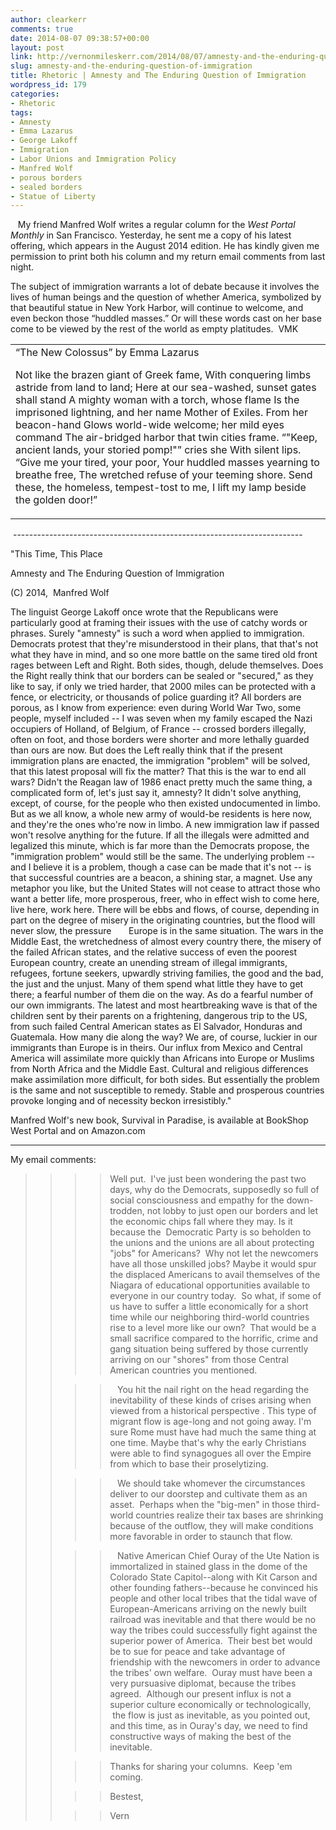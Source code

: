 ```yaml
---
author: clearkerr
comments: true
date: 2014-08-07 09:38:57+00:00
layout: post
link: http://vernonmileskerr.com/2014/08/07/amnesty-and-the-enduring-question-of-immigration/
slug: amnesty-and-the-enduring-question-of-immigration
title: Rhetoric | Amnesty and The Enduring Question of Immigration
wordpress_id: 179
categories:
- Rhetoric
tags:
- Amnesty
- Emma Lazarus
- George Lakoff
- Immigration
- Labor Unions and Immigration Policy
- Manfred Wolf
- porous borders
- sealed borders
- Statue of Liberty
---
```



































































   My friend Manfred Wolf writes a regular column for the _West Portal Monthly_ in San Francisco. Yesterday, he sent me a copy of his latest offering, which appears in the August 2014 edition. He has kindly given me permission to print both his column and my return email comments from last night.

The subject of immigration warrants a lot of debate because it involves the lives of human beings and the question of whether America, symbolized by that beautiful statue in New York Harbor, will continue to welcome, and even beckon those “huddled masses.” Or will these words cast on her base come to be viewed by the rest of the world as empty platitudes.  VMK



<table cellpadding="0" cellspacing="0" >
<tbody >
<tr >

<td valign="top" >“The New Colossus” by Emma Lazarus



Not like the brazen giant of Greek fame,
With conquering limbs astride from land to land;
Here at our sea-washed, sunset gates shall stand
A mighty woman with a torch, whose flame
Is the imprisoned lightning, and her name Mother of Exiles.
From her beacon-hand
Glows world-wide welcome; her mild eyes command
The air-bridged harbor that twin cities frame.
“"Keep, ancient lands, your storied pomp!"” cries she
With silent lips. “Give me your tired, your poor,
Your huddled masses yearning to breathe free,
The wretched refuse of your teeming shore.
Send these, the homeless, tempest-tost to me,
I lift my lamp beside the golden door!”
</td>
</tr>
</tbody>
</table>








 ------------------------------------------------------------------------




"This Time, This Place


Amnesty and The Enduring Question of Immigration

(C) 2014,  Manfred Wolf

The linguist George Lakoff once wrote that the Republicans were particularly good at framing their issues with the use of catchy words or phrases. Surely "amnesty" is such a word when applied to immigration.
Democrats protest that they're misunderstood in their plans, that that's not what they have in mind, and so one more battle on the same tired old front rages between Left and Right.
Both sides, though, delude themselves.
Does the Right really think that our borders can be sealed or "secured," as they like to say, if only we tried harder, that 2000 miles can be protected with a fence, or electricity, or thousands of police guarding it? All borders are porous, as I know from experience: even during World War Two, some people, myself included -- I was seven when my family escaped the Nazi occupiers of Holland, of Belgium, of France -- crossed borders illegally, often on foot, and those borders were shorter and more lethally guarded than ours are now.
But does the Left really think that if the present immigration plans are enacted, the immigration "problem" will be solved, that this latest proposal will fix the matter? That this is the war to end all wars? Didn't the Reagan law of 1986 enact pretty much the same thing, a complicated form of, let's just say it, amnesty? It didn't solve anything, except, of course, for the people who then existed undocumented in limbo. But as we all know, a whole new army of would-be residents is here now, and they're the ones who're now in limbo.
A new immigration law if passed won't resolve anything for the future. If all the illegals were admitted and legalized this minute, which is far more than the Democrats propose, the "immigration problem" would still be the same.
The underlying problem -- and I believe it is a problem, though a case can be made that it's not -- is that successful countries are a beacon, a shining star, a magnet. Use any metaphor you like, but the United States will not cease to attract those who want a better life, more prosperous, freer, who in effect wish to come here, live here, work here. There will be ebbs and flows, of course, depending in part on the degree of misery in the originating countries, but the flood will never slow, the pressure       Europe is in the same situation. The wars in the Middle East, the wretchedness of almost every country there, the misery of the failed African states, and the relative success of even the poorest European country, create an unending stream of illegal immigrants, refugees, fortune seekers, upwardly striving families, the good and the bad, the just and the unjust.
Many of them spend what little they have to get there; a fearful number of them die on the way.
As do a fearful number of our own immigrants. The latest and most heartbreaking wave is that of the children sent by their parents on a frightening, dangerous trip to the US, from such failed Central American states as El Salvador, Honduras and Guatemala. How many die along the way?
We are, of course, luckier in our immigrants than Europe is in theirs. Our influx from Mexico and Central America will assimilate more quickly than Africans into Europe or Muslims from North Africa and the Middle East. Cultural and religious differences make assimilation more difficult, for both sides.
But essentially the problem is the same and not susceptible to remedy. Stable and prosperous countries provoke longing and of necessity beckon irresistibly."

Manfred Wolf's new book, Survival in Paradise, is available at BookShop West Portal and on Amazon.com


--------------------------------------------------------------------------




My email comments:





<blockquote>

> 
> 

> 
> 

> 
> 

> 
> 

> 
> 

> 
> <blockquote>

>> 
>> 

>> 
>> 

>> 
>> 

>> 
>> 

>> 
>> Well put.  I've just been wondering the past two days, why do the Democrats, supposedly so full of social consciousness and empathy for the down-trodden, not lobby to just open our borders and let the economic chips fall where they may. Is it because the  Democratic Party is so beholden to the unions and the unions are all about protecting "jobs" for Americans?  Why not let the newcomers have all those unskilled jobs? Maybe it would spur the displaced Americans to avail themselves of the Niagara of educational opportunities available to everyone in our country today.  So what, if some of us have to suffer a little economically for a short time while our neighboring third-world countries rise to a level more like our own?  That would be a small sacrifice compared to the horrific, crime and gang situation being suffered by those currently arriving on our "shores" from those Central American countries you mentioned.  
>> 
>> 

>> 
>>    You hit the nail right on the head regarding the inevitability of these kinds of crises arising when viewed from a historical perspective . This type of migrant flow is age-long and not going away. I'm sure Rome must have had much the same thing at one time. Maybe that's why the early Christians were able to find synagogues all over the Empire from which to base their proselytizing. 
>> 
>> 

>> 
>> 

>> 
>>    We should take whomever the circumstances deliver to our doorstep and cultivate them as an asset.  Perhaps when the "big-men" in those third-world countries realize their tax bases are shrinking because of the outflow, they will make conditions more favorable in order to staunch that flow.  
>> 
>> 

>> 
>>    Native American Chief Ouray of the Ute Nation is immortalized in stained glass in the dome of the Colorado State Capitol--along with Kit Carson and other founding fathers--because he convinced his people and other local tribes that the tidal wave of European-Americans arriving on the newly built railroad was inevitable and that there would be no way the tribes could successfully fight against the superior power of America.  Their best bet would be to sue for peace and take advantage of friendship with the newcomers in order to advance the tribes' own welfare.  Ouray must have been a very pursuasive diplomat, because the tribes agreed.  Although our present influx is not a superior culture economically or technologically,  the flow is just as inevitable, as you pointed out, and this time, as in Ouray's day, we need to find constructive ways of making the best of the inevitable.
>> 
>> 

>> 
>> Thanks for sharing your columns.  Keep 'em coming.
>> 
>> 

>> 
>> Bestest,
>> 
>> 

>> 
>> Vern
>> 
>> 

>> 
>> 

>> 
>> 

>> 
>> 

>> 
>> </blockquote>
> 
> 

> 
> 

> 
> 

> 
> 

> 
> 

> 
> </blockquote>


































































